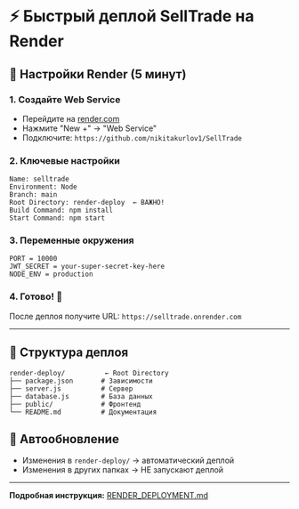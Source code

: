 # ⚡ Быстрый деплой SellTrade на Render

## 🎯 Настройки Render (5 минут)

### 1. Создайте Web Service
- Перейдите на [render.com](https://render.com)
- Нажмите "New +" → "Web Service"
- Подключите: `https://github.com/nikitakurlov1/SellTrade`

### 2. Ключевые настройки
```
Name: selltrade
Environment: Node
Branch: main
Root Directory: render-deploy  ← ВАЖНО!
Build Command: npm install
Start Command: npm start
```

### 3. Переменные окружения
```
PORT = 10000
JWT_SECRET = your-super-secret-key-here
NODE_ENV = production
```

### 4. Готово! 🚀
После деплоя получите URL: `https://selltrade.onrender.com`

---

## 📁 Структура деплоя

```
render-deploy/          ← Root Directory
├── package.json       # Зависимости
├── server.js          # Сервер
├── database.js        # База данных
├── public/            # Фронтенд
└── README.md          # Документация
```

## 🔄 Автообновление

- Изменения в `render-deploy/` → автоматический деплой
- Изменения в других папках → НЕ запускают деплой

---

**Подробная инструкция:** [RENDER_DEPLOYMENT.md](./RENDER_DEPLOYMENT.md)
